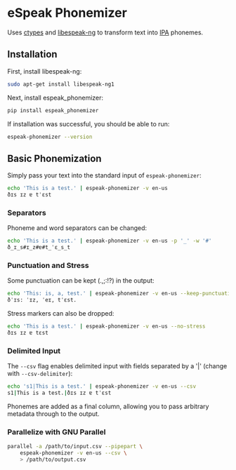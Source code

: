 # eSpeak Phonemizer

Uses [ctypes](https://docs.python.org/3/library/ctypes.html) and [libespeak-ng](https://github.com/espeak-ng/espeak-ng/blob/master/docs/integration.md) to transform text into [IPA](https://en.wikipedia.org/wiki/International_Phonetic_Alphabet) phonemes.

## Installation

First, install libespeak-ng:

```sh
sudo apt-get install libespeak-ng1
```

Next, install espeak_phonemizer:

```sh
pip install espeak_phonemizer
```

If installation was successful, you should be able to run:

```sh
espeak-phonemizer --version
```

## Basic Phonemization

Simply pass your text into the standard input of `espeak-phonemizer`:

```sh
echo 'This is a test.' | espeak-phonemizer -v en-us
ðɪs ɪz ɐ tˈɛst
```

### Separators

Phoneme and word separators can be changed:

```sh
echo 'This is a test.' | espeak-phonemizer -v en-us -p '_' -w '#'
ð_ɪ_s#ɪ_z#ɐ#t_ˈɛ_s_t
```

### Punctuation and Stress

Some punctuation can be kept (.,;:!?) in the output:

```sh
echo 'This: is, a, test.' | espeak-phonemizer -v en-us --keep-punctuation
ðˈɪs: ˈɪz, ˈeɪ, tˈɛst.
```

Stress markers can also be dropped:

```sh
echo 'This is a test.' | espeak-phonemizer -v en-us --no-stress
ðɪs ɪz ɐ tɛst
```

### Delimited Input

The `--csv` flag enables delimited input with fields separated by a '|' (change with `--csv-delimiter`):

```sh
echo 's1|This is a test.' | espeak-phonemizer -v en-us --csv
s1|This is a test.|ðɪs ɪz ɐ tˈɛst
```

Phonemes are added as a final column, allowing you to pass arbitrary metadata through to the output.

### Parallelize with GNU Parallel

```sh
parallel -a /path/to/input.csv --pipepart \
    espeak-phonemizer -v en-us --csv \
    > /path/to/output.csv
```
